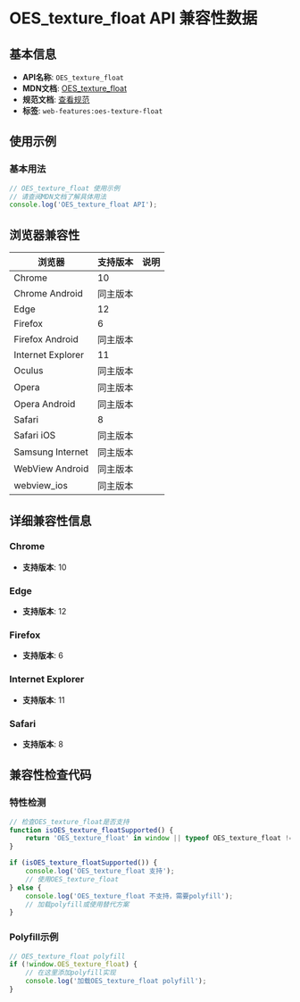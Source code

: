 # OES_texture_float API 兼容性数据

## 基本信息

- **API名称**: `OES_texture_float`
- **MDN文档**: [OES_texture_float](https://developer.mozilla.org/docs/Web/API/OES_texture_float)
- **规范文档**: [查看规范](https://registry.khronos.org/webgl/extensions/OES_texture_float/)
- **标签**: `web-features:oes-texture-float`

## 使用示例

### 基本用法

```javascript
// OES_texture_float 使用示例
// 请查阅MDN文档了解具体用法
console.log('OES_texture_float API');
```

## 浏览器兼容性

| 浏览器 | 支持版本 | 说明 |
|--------|----------|------|
| Chrome | 10 |  |
| Chrome Android | 同主版本 |  |
| Edge | 12 |  |
| Firefox | 6 |  |
| Firefox Android | 同主版本 |  |
| Internet Explorer | 11 |  |
| Oculus | 同主版本 |  |
| Opera | 同主版本 |  |
| Opera Android | 同主版本 |  |
| Safari | 8 |  |
| Safari iOS | 同主版本 |  |
| Samsung Internet | 同主版本 |  |
| WebView Android | 同主版本 |  |
| webview_ios | 同主版本 |  |

## 详细兼容性信息

### Chrome

- **支持版本**: 10

### Edge

- **支持版本**: 12

### Firefox

- **支持版本**: 6

### Internet Explorer

- **支持版本**: 11

### Safari

- **支持版本**: 8

## 兼容性检查代码

### 特性检测

```javascript
// 检查OES_texture_float是否支持
function isOES_texture_floatSupported() {
    return 'OES_texture_float' in window || typeof OES_texture_float !== 'undefined';
}

if (isOES_texture_floatSupported()) {
    console.log('OES_texture_float 支持');
    // 使用OES_texture_float
} else {
    console.log('OES_texture_float 不支持，需要polyfill');
    // 加载polyfill或使用替代方案
}
```

### Polyfill示例

```javascript
// OES_texture_float polyfill
if (!window.OES_texture_float) {
    // 在这里添加polyfill实现
    console.log('加载OES_texture_float polyfill');
}
```

